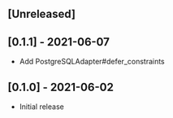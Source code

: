 ## [Unreleased]

## [0.1.1] - 2021-06-07

- Add PostgreSQLAdapter#defer_constraints

## [0.1.0] - 2021-06-02

- Initial release
